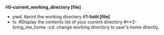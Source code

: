 #**0-current_working_directory [file]**
- pwd. #print the working directory
#**1-listit [file]**
- ls. #Display the contents list of your current directory
#**2-bring_me_home
-cd. change working directory to user's home directly.
